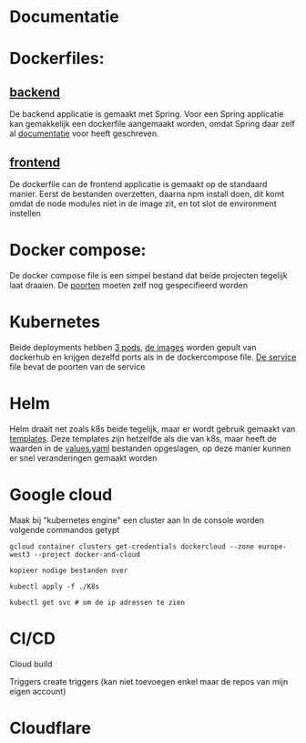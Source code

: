 # Documentatie

# Dockerfiles:
## [backend](https://github.com/VivesMDima/assignment-docker-and-cloud-computing-Sander-Roelens/blob/4486513e3f799b083a6fb8f1feef4dccea1ffc17/project/backend/dockerfile)
De backend applicatie is gemaakt met Spring. Voor een Spring applicatie kan gemakkelijk een dockerfile aangemaakt worden, omdat Spring daar zelf al [documentatie](https://spring.io/guides/gs/spring-boot-docker) voor heeft geschreven.


## [frontend](https://github.com/VivesMDima/assignment-docker-and-cloud-computing-Sander-Roelens/blob/4486513e3f799b083a6fb8f1feef4dccea1ffc17/project/frontend/dockerfile)
De dockerfile can de frontend applicatie is gemaakt op de standaard manier. Eerst de bestanden overzetten, daarna npm install doen, dit komt omdat de node modules niet in de image zit, en tot slot de environment instellen

# Docker compose:

De docker compose file is een simpel bestand dat beide projecten tegelijk laat draaien. De [poorten](https://github.com/VivesMDima/assignment-docker-and-cloud-computing-Sander-Roelens/blob/5f5c47312a6eaa1511035a73c0dafe3ba0ad4832/docker/docker-compose.yaml#L15C1-L16C18) moeten zelf nog gespecifieerd worden

# Kubernetes
Beide deployments hebben [3 pods](https://github.com/VivesMDima/assignment-docker-and-cloud-computing-Sander-Roelens/blob/5f5c47312a6eaa1511035a73c0dafe3ba0ad4832/K8s/deployment-backend.yaml#L6), [de images](https://github.com/VivesMDima/assignment-docker-and-cloud-computing-Sander-Roelens/blob/5f5c47312a6eaa1511035a73c0dafe3ba0ad4832/K8s/deployment-backend.yaml#L17C1-L18C1) worden gepult van dockerhub en krijgen dezelfd ports als in de dockercompose file. [De service](https://github.com/VivesMDima/assignment-docker-and-cloud-computing-Sander-Roelens/blob/5f5c47312a6eaa1511035a73c0dafe3ba0ad4832/K8s/service-backend.yaml#L8) file bevat de poorten van de service 

# Helm
Helm draait net zoals k8s beide tegelijk, maar er wordt gebruik gemaakt van [templates](https://github.com/VivesMDima/assignment-docker-and-cloud-computing-Sander-Roelens/blob/5f5c47312a6eaa1511035a73c0dafe3ba0ad4832/Helm/templates/deployment-backend.yaml#L1). Deze templates zijn hetzelfde als die van k8s, maar heeft de waarden in de [values.yaml](https://github.com/VivesMDima/assignment-docker-and-cloud-computing-Sander-Roelens/blob/5f5c47312a6eaa1511035a73c0dafe3ba0ad4832/Helm/values.yaml#L1) bestanden opgeslagen, op deze manier kunnen er snel veranderingen gemaakt worden

# Google cloud

Maak bij "kubernetes engine" een cluster aan
In de console worden volgende commandos getypt

    gcloud container clusters get-credentials dockercloud --zone europe-west3 --project docker-and-cloud

    kopieer nodige bestanden over

    kubectl apply -f ./K8s

    kubectl get svc # om de ip adressen te zien


# CI/CD

Cloud build

Triggers 
create triggers
(kan niet toevoegen enkel maar de repos van mijn eigen account)

# Cloudflare

